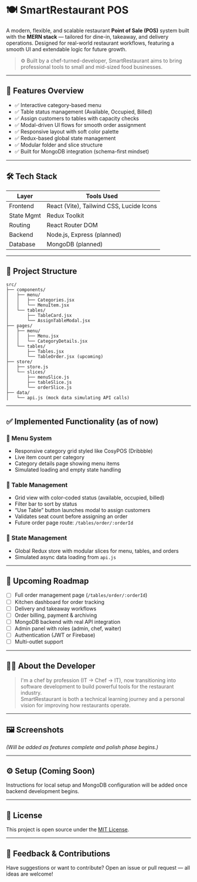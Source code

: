 # 🍽️ SmartRestaurant POS

A modern, flexible, and scalable restaurant **Point of Sale (POS)** system built with the **MERN stack** — tailored for dine-in, takeaway, and delivery operations. Designed for real-world restaurant workflows, featuring a smooth UI and extendable logic for future growth.

> ⚙️ Built by a chef-turned-developer, SmartRestaurant aims to bring professional tools to small and mid-sized food businesses.

---

## 🚀 Features Overview

- ✅ Interactive category-based menu
- ✅ Table status management (Available, Occupied, Billed)
- ✅ Assign customers to tables with capacity checks
- ✅ Modal-driven UI flows for smooth order assignment
- ✅ Responsive layout with soft color palette
- ✅ Redux-based global state management
- ✅ Modular folder and slice structure
- ✅ Built for MongoDB integration (schema-first mindset)

---

## 🛠 Tech Stack

| Layer      | Tools Used                               |
| ---------- | ---------------------------------------- |
| Frontend   | React (Vite), Tailwind CSS, Lucide Icons |
| State Mgmt | Redux Toolkit                            |
| Routing    | React Router DOM                         |
| Backend    | Node.js, Express (planned)               |
| Database   | MongoDB (planned)                        |

---

## 📁 Project Structure

```
src/
├── components/
│   ├── menu/
│   │   ├── Categories.jsx
│   │   └── MenuItem.jsx
│   └── tables/
│       ├── TableCard.jsx
│       └── AssignTableModal.jsx
├── pages/
│   ├── menu/
│   │   ├── Menu.jsx
│   │   └── CategoryDetails.jsx
│   └── tables/
│       ├── Tables.jsx
│       └── TableOrder.jsx (upcoming)
├── store/
│   ├── store.js
│   └── slices/
│       ├── menuSlice.js
│       ├── tableSlice.js
│       └── orderSlice.js
├── data/
│   └── api.js (mock data simulating API calls)
```

---

## ✅ Implemented Functionality (as of now)

### 🔹 Menu System

- Responsive category grid styled like CosyPOS (Dribbble)
- Live item count per category
- Category details page showing menu items
- Simulated loading and empty state handling

### 🔹 Table Management

- Grid view with color-coded status (available, occupied, billed)
- Filter bar to sort by status
- “Use Table” button launches modal to assign customers
- Validates seat count before assigning an order
- Future order page route: `/tables/order/:orderId`

### 🔹 State Management

- Global Redux store with modular slices for menu, tables, and orders
- Simulated async data loading from `api.js`

---

## 🧩 Upcoming Roadmap

- [ ] Full order management page (`/tables/order/:orderId`)
- [ ] Kitchen dashboard for order tracking
- [ ] Delivery and takeaway workflows
- [ ] Order billing, payment & archiving
- [ ] MongoDB backend with real API integration
- [ ] Admin panel with roles (admin, chef, waiter)
- [ ] Authentication (JWT or Firebase)
- [ ] Multi-outlet support

---

## 🧑‍🍳 About the Developer

> I'm a chef by profession (IT -> Chef -> IT), now transitioning into software development to build powerful tools for the restaurant industry.  
> SmartRestaurant is both a technical learning journey and a personal vision for improving how restaurants operate.

---

## 🖼️ Screenshots

_(Will be added as features complete and polish phase begins.)_

---

## ⚙️ Setup (Coming Soon)

Instructions for local setup and MongoDB configuration will be added once backend development begins.

---

## 📜 License

This project is open source under the [MIT License](LICENSE).

---

## 💬 Feedback & Contributions

Have suggestions or want to contribute? Open an issue or pull request — all ideas are welcome!
